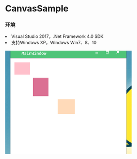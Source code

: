 # CanvasSample

<h3>环境</h3>

<li>Visual Studio 2017，.Net Framework 4.0 SDK</li>
<li>支持Windows XP，Windows Win7、8、10</li>
<br/>
<img src="/image/gif.gif"/>
